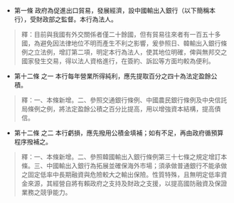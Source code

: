 * 第一條 政府為促進出口貿易，發展經濟，設中國輸出入銀行（以下簡稱本行），受財政部之監督。本行為法人。

> 釋：目前與我國有外交關係者僅二十餘國，但有貿易往來者有一百五十多國，為避免因法律地位不明而產生不利之影響，爰參照日、韓輸出入銀行條例之立法例，增訂第二項，明定本行為法人，使其地位明確，俾與無邦交之國家發生交易，得以法人資格進行，在簽約、訴訟等方面均較為便利。

* 第十二條 之一 本行每年營業所得純利，應先提取百分之四十為法定盈餘公積。

> 釋：一、本條新增。二、參照交通銀行條例、中國農民銀行條例及中央信託局條例之例，將法定盈餘公積之百分比提高，用以增強資本結構，提高債信。

* 第十二條 之二 本行虧損，應先撥用公積金填補；如有不足，再由政府循預算程序撥補之。

> 釋：一、本條新增。二、參照韓國輸出入銀行條例第三十七條之規定增訂本條。三、中國輸出入銀行為拓展並確保海外市場；須承做普通銀行不能承做之固定低率中長期融資與危險較大之輸出保險。性質特殊，且無明定低率資金來源，其經營自將有賴政府之支持及財政之支援，以提高國防融資及保證業務之競爭能力。

